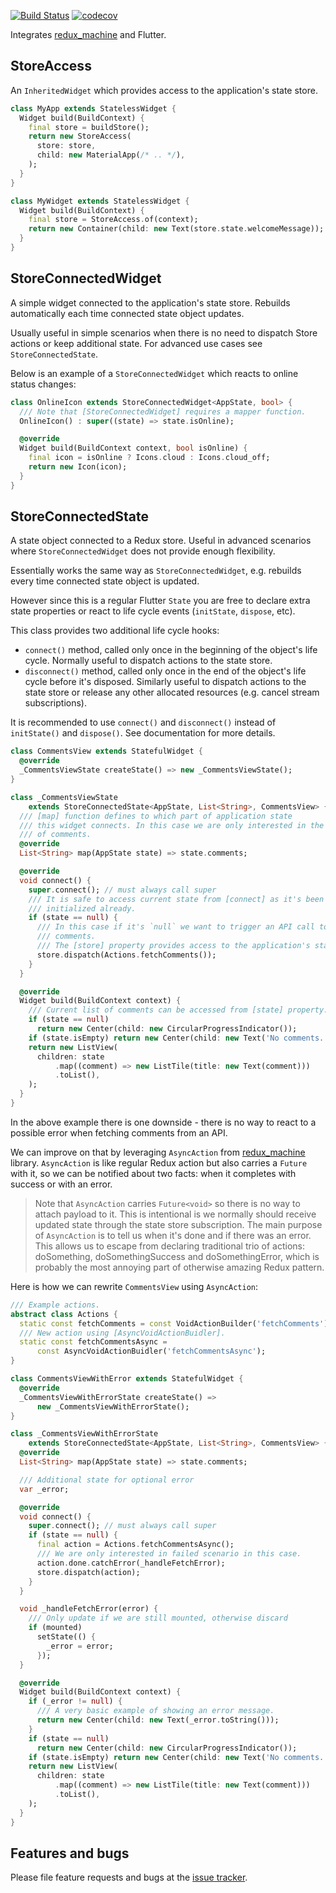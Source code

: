 [![Build Status](https://travis-ci.org/pulyaevskiy/flutter-redux-machine.svg?branch=master)](https://travis-ci.org/pulyaevskiy/flutter-redux-machine) [![codecov](https://codecov.io/gh/pulyaevskiy/flutter-redux-machine/branch/master/graph/badge.svg)](https://codecov.io/gh/pulyaevskiy/flutter-redux-machine)

Integrates [redux_machine][] and Flutter.

## StoreAccess

An `InheritedWidget` which provides access to the application's state store.

```dart
class MyApp extends StatelessWidget {
  Widget build(BuildContext) {
    final store = buildStore();
    return new StoreAccess(
      store: store,
      child: new MaterialApp(/* .. */),
    );
  }
}

class MyWidget extends StatelessWidget {
  Widget build(BuildContext) {
    final store = StoreAccess.of(context);
    return new Container(child: new Text(store.state.welcomeMessage));
  }
}
```

## StoreConnectedWidget

A simple widget connected to the application's state store. Rebuilds
automatically each time connected state object updates.

Usually useful in simple scenarios when there is no need to dispatch Store
actions or keep additional state. For advanced use cases see
`StoreConnectedState`.

Below is an example of a `StoreConnectedWidget` which reacts to online status
changes:

```dart
class OnlineIcon extends StoreConnectedWidget<AppState, bool> {
  /// Note that [StoreConnectedWidget] requires a mapper function.
  OnlineIcon() : super((state) => state.isOnline);

  @override
  Widget build(BuildContext context, bool isOnline) {
    final icon = isOnline ? Icons.cloud : Icons.cloud_off;
    return new Icon(icon);
  }
}
```

## StoreConnectedState

A state object connected to a Redux store. Useful in advanced scenarios where
`StoreConnectedWidget` does not provide enough flexibility.

Essentially works the same way as `StoreConnectedWidget`, e.g. rebuilds every
time connected state object is updated.

However since this is a regular Flutter `State` you are free to declare
extra state properties or react to life cycle events (`initState`, `dispose`, etc).

This class provides two additional life cycle hooks:

* `connect()` method, called only once in the beginning of the object's life
  cycle. Normally useful to dispatch actions to the state store.
* `disconnect()` method, called only once in the end of the object's life cycle
  before it's disposed. Similarly useful to dispatch actions to the state store
  or release any other allocated resources (e.g. cancel stream subscriptions).

It is recommended to use `connect()` and `disconnect()` instead of `initState()`
and `dispose()`. See documentation for more details.

```dart
class CommentsView extends StatefulWidget {
  @override
  _CommentsViewState createState() => new _CommentsViewState();
}

class _CommentsViewState
    extends StoreConnectedState<AppState, List<String>, CommentsView> {
  /// [map] function defines to which part of application state
  /// this widget connects. In this case we are only interested in the list
  /// of comments.
  @override
  List<String> map(AppState state) => state.comments;

  @override
  void connect() {
    super.connect(); // must always call super
    /// It is safe to access current state from [connect] as it's been
    /// initialized already.
    if (state == null) {
      /// In this case if it's `null` we want to trigger an API call to fetch
      /// comments.
      /// The [store] property provides access to the application's state Store.
      store.dispatch(Actions.fetchComments());
    }
  }

  @override
  Widget build(BuildContext context) {
    /// Current list of comments can be accessed from [state] property.
    if (state == null)
      return new Center(child: new CircularProgressIndicator());
    if (state.isEmpty) return new Center(child: new Text('No comments.'));
    return new ListView(
      children: state
          .map((comment) => new ListTile(title: new Text(comment)))
          .toList(),
    );
  }
}
```

In the above example there is one downside - there is no way to react to a
possible error when fetching comments from an API.

We can improve on that by leveraging `AsyncAction` from [redux_machine][]
library. `AsyncAction` is like regular Redux action but also carries a `Future`
with it, so we can be notified about two facts: when it completes with success
or with an error.

> Note that `AsyncAction` carries `Future<void>` so there is no way to attach
> payload to it. This is intentional is we normally should receive updated
> state through the state store subscription. The main purpose of `AsyncAction`
> is to tell us when it's done and if there was an error.
> This allows us to escape from declaring traditional trio of actions:
> doSomething, doSomethingSuccess and doSomethingError, which is probably the
> most annoying part of otherwise amazing Redux pattern.

Here is how we can rewrite `CommentsView` using `AsyncAction`:

```dart
/// Example actions.
abstract class Actions {
  static const fetchComments = const VoidActionBuilder('fetchComments');
  /// New action using [AsyncVoidActionBuidler].
  static const fetchCommentsAsync =
      const AsyncVoidActionBuidler('fetchCommentsAsync');
}

class CommentsViewWithError extends StatefulWidget {
  @override
  _CommentsViewWithErrorState createState() =>
      new _CommentsViewWithErrorState();
}

class _CommentsViewWithErrorState
    extends StoreConnectedState<AppState, List<String>, CommentsView> {
  @override
  List<String> map(AppState state) => state.comments;

  /// Additional state for optional error
  var _error;

  @override
  void connect() {
    super.connect(); // must always call super
    if (state == null) {
      final action = Actions.fetchCommentsAsync();
      /// We are only interested in failed scenario in this case.
      action.done.catchError(_handleFetchError);
      store.dispatch(action);
    }
  }

  void _handleFetchError(error) {
    /// Only update if we are still mounted, otherwise discard
    if (mounted)
      setState(() {
        _error = error;
      });
  }

  @override
  Widget build(BuildContext context) {
    if (_error != null) {
      /// A very basic example of showing an error message.
      return new Center(child: new Text(_error.toString()));
    }
    if (state == null)
      return new Center(child: new CircularProgressIndicator());
    if (state.isEmpty) return new Center(child: new Text('No comments.'));
    return new ListView(
      children: state
          .map((comment) => new ListTile(title: new Text(comment)))
          .toList(),
    );
  }
}
```

## Features and bugs

Please file feature requests and bugs at the [issue tracker][tracker].

[redux_machine]: https://github.com/pulyaevskiy/redux-machine
[tracker]: https://github.com/pulyaevskiy/flutter-redux-machine/issues
